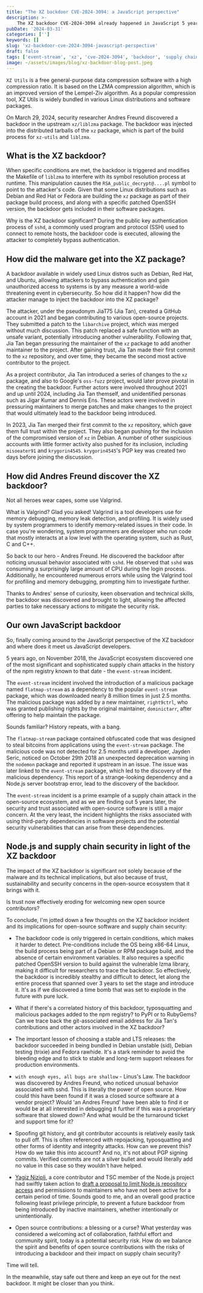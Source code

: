 ```yaml
---
title: "The XZ backdoor CVE-2024-3094: a JavaScript perspective"
description: >-
    The XZ backdoor CVE-2024-3094 already happened in JavaScript 5 years ago but now the xz and liblzma malware bundled onto Linux distributions is bringing forth a world-wide threatening event in cybersecurity that jeopardizes the trust, sustainability and security concerns in the open-source ecosystem.
pubDate: '2024-03-31'
categories: ['']
keywords: []
slug: 'xz-backdoor-cve-2024-3094-javascript-perspective'
draft: false
tags: ['event-stream', 'xz', 'cve-2024-3094', 'backdoor', 'supply chain security']
image: ~/assets/images/blog/xz-backdoor-blog-post.jpeg
---
```


`XZ Utils` is a free general-purpose data compression software with a high compression ratio. It is based on the LZMA compression algorithm, which is an improved version of the Lempel-Ziv algorithm. As a popular compression tool, XZ Utils is widely bundled in various Linux distributions and software packages.

On March 29, 2024, security researcher Andres Freund discovered a backdoor in the upstream `xz/liblzma` package. The backdoor was injected into the distributed tarballs of the `xz` package, which is part of the build process for `xz-utils` and `liblzma`.

## What is the XZ backdoor?

When specific conditions are met, the backdoor is triggered and modifies the Makefile of `liblzma` to interfere with its symbol resolution process at runtime. This manipulation causes the `RSA_public_decrypt@....pl` symbol to point to the attacker's code. Given that some Linux distributions such as Debian and Red Hat or Fedora are building the `xz` package as part of their package build process, and along with a specific patched OpenSSH version, the backdoor gets included in their software packages.

Why is the XZ backdoor significant? During the public key authentication process of `sshd`, a commonly used program and protocol (SSH) used to connect to remote hosts, the backdoor code is executed, allowing the attacker to completely bypass authentication.

## How did the malware get into the XZ package?

A backdoor available in widely used Linux distros such as Debian, Red Hat, and Ubuntu, allowing attackers to bypass authentication and gain unauthorized access to systems is by any measure a world-wide threatening event in cybersecurity. So how did it happen? how did the attacker manage to inject the backdoor into the XZ package?

The attacker, under the pseudonym JiaT75 (Jia Tan), created a GitHub account in 2021 and began contributing to various open-source projects. They submitted a patch to the `libarchive` project, which was merged without much discussion. This patch replaced a safe function with an unsafe variant, potentially introducing another vulnerability. Following that, Jia Tan began pressuring the maintainer of the `xz` package to add another maintainer to the project. After gaining trust, Jia Tan made their first commit to the `xz` repository, and over time, they became the second most active contributor to the project.

As a project contributor, Jia Tan introduced a series of changes to the `xz` package, and also to Google's `oss-fuzz` project, would later prove pivotal in the creating the backdoor. Further actors were involved throughout 2021 and up until 2024, including Jia Tan themself, and unidentified personas such as Jigar Kumar and Dennis Ens. These actors were involved in pressuring maintainers to merge patches and make changes to the project that would ultimately lead to the backdoor being introduced.

In 2023, Jia Tan merged their first commit to the `xz` repository, which gave them full trust within the project. They also began pushing for the inclusion of the compromised version of `xz` in Debian. A number of other suspicious accounts with little former activity also pushed for its inclusion, including `misoeater91` and `krygorin4545`. `krygorin4545`'s PGP key was created two days before joining the discussion.

## How did Andres Freund discover the XZ backdoor?

Not all heroes wear capes, some use Valgrind.

What is Valgrind? Glad you asked! Valgrind is a tool developers use for memory debugging, memory leak detection, and profiling. It is widely used by system programmers to identify memory-related issues in their code. In case you're wondering, system programmers are developer who run code that mostly interacts at a low level with the operating system, such as Rust, C and C++.

So back to our hero - Andres Freund. He discovered the backdoor after noticing unusual behavior associated with `sshd`. He observed that `sshd` was consuming a surprisingly large amount of CPU during the login process. Additionally, he encountered numerous errors while using the Valgrind tool for profiling and memory debugging, prompting him to investigate further.

Thanks to Andres' sense of curiosity, keen observation and technical skills, the backdoor was discovered and brought to light, allowing the affected parties to take necessary actions to mitigate the security risk.

## Our own JavaScript backdoor

So, finally coming around to the JavaScript perspective of the XZ backdoor and where does it meet us JavaScript developers.

5 years ago, on November 2018, the JavaScript ecosystem discovered one of the most significant and sophisticated supply chain attacks in the history of the npm registry known to that date - the `event-stream` incident.

The `event-stream` incident involved the introduction of a malicious package named `flatmap-stream` as a dependency to the popular `event-stream` package, which was downloaded nearly 8 million times in just 2.5 months. The malicious package was added by a new maintainer, `right9ctrl`, who was granted publishing rights by the original maintainer, `dominictarr`, after offering to help maintain the package.

Sounds familiar? History repeats, with a bang.

The `flatmap-stream` package contained obfuscated code that was designed to steal bitcoins from applications using the `event-stream` package. The malicious code was not detected for 2.5 months until a developer, Jayden Seric, noticed on October 29th 2018 an unexpected deprecation warning in the `nodemon` package and reported it upstream in an issue. The issue was later linked to the `event-stream` package, which led to the discovery of the malicious dependency. This report of a strange-looking dependency and a Node.js server bootstrap error, lead to the discovery of the backdoor.

The `event-stream` incident is a prime example of a supply chain attack in the open-source ecosystem, and as we are finding out 5 years later, the security and trust associated with open-source software is still a major concern. At the very least, the incident highlights the risks associated with using third-party dependencies in software projects and the potential security vulnerabilities that can arise from these dependencies.

## Node.js and supply chain security in light of the XZ backdoor

The impact of the XZ backdoor is significant not solely because of the malware and its technical implications, but also because of trust, sustainability and security concerns in the open-source ecosystem that it brings with it.

Is trust now effectively eroding for welcoming new open source contributors?

To conclude, I'm jotted down a few thoughts on the XZ backdoor incident and its implications for open-source software and supply chain security:

- The backdoor code is only triggered in certain conditions, which makes it harder to detect. Pre-conditions include the OS being x86-64 Linux, the build process being part of a Debian or RPM package build, and the absence of certain environment variables. It also requires a specific patched OpenSSH version to build against the vulnerable lzma library, making it difficult for researchers to trace the backdoor. So effectively, the backdoor is incredibly stealthy and difficult to detect, let along the entire process that spanned over 3 years to set the stage and introduce it. It's as if we discovered a time bomb that was set to explode in the future with pure luck.

- What if there's a correlated history of this backdoor, typosquatting and malicious packages added to the npm registry? to PyPI or to RubyGems? Can we trace back the git-associated email address for Jia Tan's contributions and other actors involved in the XZ backdoor?

- The important lesson of choosing a stable and LTS releases: the backdoor succeeded in being bundled in Debian unstable (sid), Debian testing (trixie) and Fedora rawhide. It's a stark reminder to avoid the bleeding edge and to stick to stable and long-term support releases for production environments.

- `with enough eyes, all bugs are shallow` - Linus's Law. The backdoor was discovered by Andres Freund, who noticed unusual behavior associated with sshd. This is literally the power of open source. How could this have been found if it was a closed source software at a vendor project? Would 'an Andres Freund' have been able to find it or would be at all interested in debugging it further if this was a proprietary software that slowed down? And what would be the turnaround ticket and support time for it?

- Spoofing git history, and git contributor accounts is relatively easily task to pull off. This is often referenced with repojacking, typosquatting and other forms of identity and integrity attacks. How can we prevent this? How do we take this into account? And no, it's not about PGP signing commits. Verified commits are not a silver bullet and would literally add no value in this case so they wouldn't have helped.

- [Yagiz Nizipli](https://twitter.com/yagiznizipli), a core contributor and TSC member of the Node.js project had swiftly taken action to [draft a proposal to limit Node.js repository access](https://github.com/nodejs/TSC/issues/1524) and permissions to maintainers who have not been active for a certain period of time. Sounds good to me, and an overall good practice following least privilege principle, to prevent a future backdoor from being introduced by inactive maintainers, whether intentionally or unintentionally.

- Open source contributions: a blessing or a curse? What yesterday was considered a welcoming act of collaboration, faithful effort and community spirit, today is a potential security risk. How do we balance the spirit and benefits of open source contributions with the risks of introducing a backdoor and their impact on supply chain security?

Time will tell.

In the meanwhile, stay safe out there and keep an eye out for the next backdoor. It might be closer than you think.